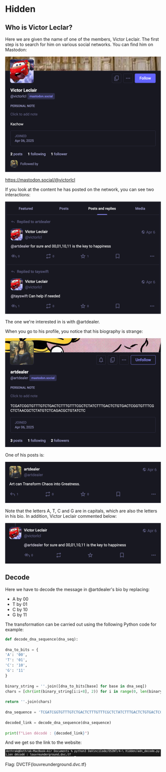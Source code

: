 # Hidden

## Who is Victor Leclar?
Here we are given the name of one of the members, Victor Leclair. The first step is to search for him on various social networks. You can find him on Mastodon:

![alt text](victor_leclair.png)

https://mastodon.social/@victorlcl

If you look at the content he has posted on the network, you can see two interactions:

![alt text](VL_posts.png)

The one we're interested in is with @artdealer.

When you go to his profile, you notice that his biography is strange:

![alt text](artdealer.png)

One of his posts is:

![alt text](artdealer_post.png)

Note that the letters A, T, C and G are in capitals, which are also the letters in his bio. In addition, Victor Leclair commented below:

![alt text](VL_answer.png)

## Decode

Here we have to decode the message in @artdealer's bio by replacing:
- A by 00
- T by 01
- C by 10
- G by 11

The transformation can be carried out using the following Python code for example:

```python
def decode_dna_sequence(dna_seq):

dna_to_bits = {
'A': '00',
'T': '01',
'C': '10',
'G': '11'
}

binary_string = ''.join([dna_to_bits[base] for base in dna_seq])
chars = [chr(int(binary_string[i:i+8], 2)) for i in range(0, len(binary_string), 8)]

return ''.join(chars)

dna_sequence = 'TCGATCGGTGTTTGTCTGACTCTTTGTTTCGCTCTATCTTTGACTCTGTGACTCGGTGTTTCGCTCTAACGCTCTATGTCTCAGACGCTGTATCTC'

decoded_link = decode_dna_sequence(dna_sequence)

print(f"Lien décodé : {decoded_link}")
```

And we get so the link to the website:

![alt text](decode.png)

Flag: DVCTF{louvreunderground.dvc.tf}
